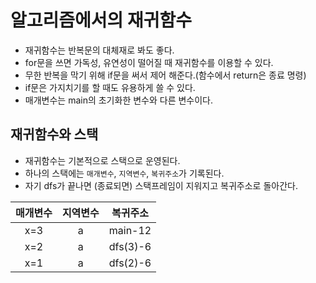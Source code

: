 # 알고리즘에서의 재귀함수
- 재귀함수는 반복문의 대체재로 봐도 좋다.
- for문을 쓰면 가독성, 유연성이 떨어질 때 재귀함수를 이용할 수 있다.
- 무한 반복을 막기 위해 if문을 써서 제어 해준다.(함수에서 return은 종료 명령)
- if문은 가지치기를 할 때도 유용하게 쓸 수 있다.
- 매개변수는 main의 초기화한 변수와 다른 변수이다.

## 재귀함수와 스택
- 재귀함수는 기본적으로 스택으로 운영된다. 
- 하나의 스택에는 `매개변수`, `지역변수`, `복귀주소`가 기록된다. 
- 자기 dfs가 끝나면 (종료되면) 스택프레임이 지워지고 복귀주소로 돌아간다.

|매개변수|지역변수|복귀주소|
|:------:|:---:|:---:|
|x=3|a|main-12|
|x=2|a|dfs(3)-6|
|x=1|a|dfs(2)-6|